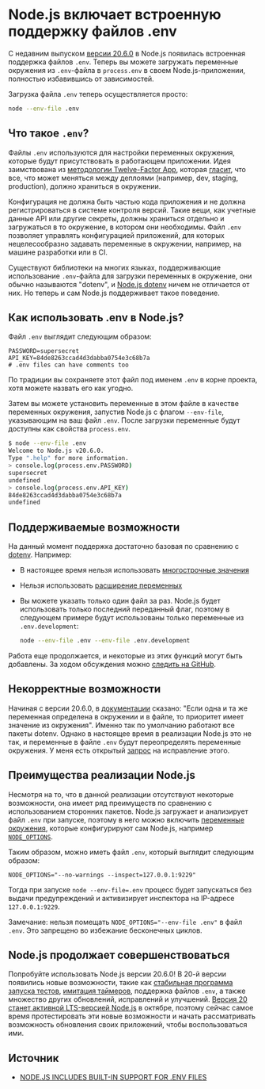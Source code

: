 # Node.js включает встроенную поддержку файлов .env

С недавним выпуском [версии 20.6.0](https://nodejs.org/en/blog/release/v20.6.0) в Node.js появилась встроенная поддержка файлов `.env`. Теперь вы можете загружать переменные окружения из `.env`-файла в `process.env` в своем Node.js-приложении, полностью избавившись от зависимостей.

Загрузка файла `.env` теперь осуществляется просто:

```sh
node --env-file .env
```

## Что такое `.env`?

Файлы `.env` используются для настройки переменных окружения, которые будут присутствовать в работающем приложении. Идея заимствована из [методологии Twelve-Factor App](https://12factor.net/), которая [гласит](https://12factor.net/config), что все, что может меняться между деплоями (например, dev, staging, production), должно храниться в окружении.

Конфигурация не должна быть частью кода приложения и не должна регистрироваться в системе контроля версий. Такие вещи, как учетные данные API или другие секреты, должны храниться отдельно и загружаться в то окружение, в котором они необходимы. Файл `.env` позволяет управлять конфигурацией приложений, для которых нецелесообразно задавать переменные в окружении, например, на машине разработки или в CI.

Существуют библиотеки на многих языках, поддерживающие использование `.env`-файла для загрузки переменных в окружение, они обычно называются "dotenv", и [Node.js dotenv](https://github.com/motdotla/dotenv) ничем не отличается от них. Но теперь и сам Node.js поддерживает такое поведение.

## Как использовать .env в Node.js?

Файл `.env` выглядит следующим образом:

```
PASSWORD=supersecret
API_KEY=84de8263ccad4d3dabba0754e3c68b7a
# .env files can have comments too
```

По традиции вы сохраняете этот файл под именем `.env` в корне проекта, хотя можете назвать его как угодно.

Затем вы можете установить переменные в этом файле в качестве переменных окружения, запустив Node.js с флагом `--env-file`, указывающим на ваш файл `.env`. После загрузки переменные будут доступны как свойства `process.env`.

```sh
$ node --env-file .env
Welcome to Node.js v20.6.0.
Type ".help" for more information.
> console.log(process.env.PASSWORD)
supersecret
undefined
> console.log(process.env.API_KEY)
84de8263ccad4d3dabba0754e3c68b7a
undefined
```

## Поддерживаемые возможности

На данный момент поддержка достаточно базовая по сравнению с [dotenv](https://github.com/motdotla/dotenv). Например:

-   В настоящее время нельзя использовать [многострочные значения](https://github.com/motdotla/dotenv#multiline-values)
-   Нельзя использовать [расширение переменных](https://github.com/motdotla/dotenv-expand)
-   Вы можете указать только один файл за раз. Node.js будет использовать только последний переданный флаг, поэтому в следующем примере будут использованы только переменные из `.env.development`:

    ```sh
    node --env-file .env --env-file .env.development
    ```

Работа еще продолжается, и некоторые из этих функций могут быть добавлены. За ходом обсуждения можно [следить на GitHub](https://github.com/nodejs/node/issues/49148).

## Некорректные возможности

Начиная с версии 20.6.0, в [документации](https://nodejs.org/dist/latest-v20.x/docs/api/cli.html#--env-fileconfig) сказано: "Если одна и та же переменная определена в окружении и в файле, то приоритет имеет значение из окружения". Именно так по умолчанию работают все пакеты dotenv. Однако в настоящее время в реализации Node.js это не так, и переменные в файле `.env` будут переопределять переменные окружения. У меня есть открытый [запрос](https://github.com/nodejs/node/pull/49424) на исправление этого.

## Преимущества реализации Node.js

Несмотря на то, что в данной реализации отсутствуют некоторые возможности, она имеет ряд преимуществ по сравнению с использованием сторонних пакетов. Node.js загружает и анализирует файл `.env` при запуске, поэтому в него можно включить [переменные окружения](https://nodejs.org/dist/latest-v20.x/docs/api/cli.html#environment-variables), которые конфигурируют сам Node.js, например [`NODE_OPTIONS`](https://nodejs.org/dist/latest-v20.x/docs/api/cli.html#node_optionsoptions).

Таким образом, можно иметь файл `.env`, который выглядит следующим образом:

```
NODE_OPTIONS="--no-warnings --inspect=127.0.0.1:9229"
```

Тогда при запуске `node --env-file=.env` процесс будет запускаться без выдачи предупреждений и активизирует инспектора на IP-адресе `127.0.0.1:9229`.

Замечание: нельзя помещать `NODE_OPTIONS="--env-file .env"` в файл `.env`. Это запрещено во избежание бесконечных циклов.

## Node.js продолжает совершенствоваться

Попробуйте использовать Node.js версии 20.6.0! В 20-й версии появились новые возможности, такие как [стабильная программа запуска тестов](https://www.sonarsource.com/blog/node-js-test-runner/), [имитация таймеров](https://nodejs.org/en/blog/release/v20.4.0), поддержка файлов `.env`, а также множество других обновлений, исправлений и улучшений. [Версия 20 станет активной LTS-версией Node.js](https://github.com/nodejs/Release#release-schedule) в октябре, поэтому сейчас самое время протестировать эти новые возможности и начать рассматривать возможность обновления своих приложений, чтобы воспользоваться ими.

## Источник

-   [NODE.JS INCLUDES BUILT-IN SUPPORT FOR .ENV FILES](https://philna.sh/blog/2023/09/05/nodejs-supports-dotenv/)
